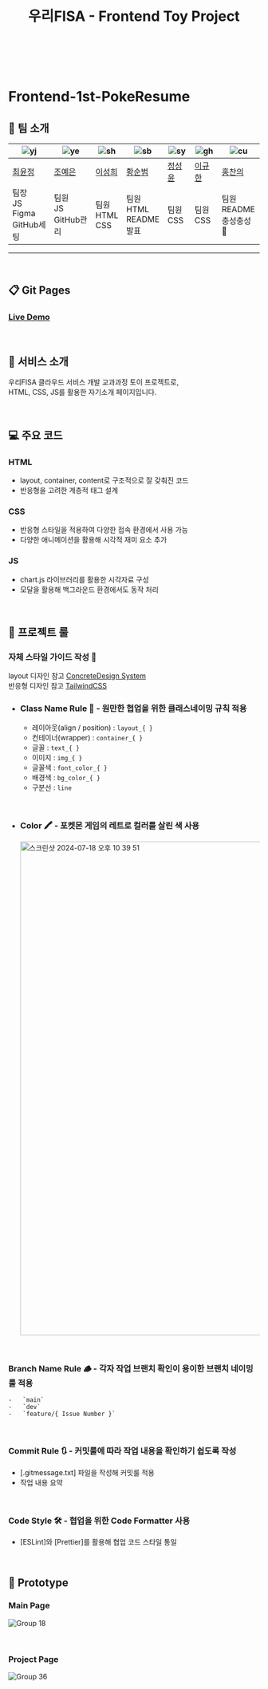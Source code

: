<!-- # frontend-1st-poketmon-resume -->
<h1 align="center">우리FISA - Frontend Toy Project</h1>

<br>
<br>
<br>
<br>

# Frontend-1st-PokeResume

## 👻 팀 소개

| ![yj](https://github.com/user-attachments/assets/ca8b5b17-4d2a-4ad4-8027-a9db98fd9a25) | ![ye](https://github.com/user-attachments/assets/3649eb79-3d0c-4b12-ab07-c01032ba34bd) | ![sh](https://github.com/user-attachments/assets/320f9e2d-06ce-481a-b761-854dd6ae03bd) | ![sb](https://github.com/LSTM2023/.github/assets/87134443/df2ccbe5-18e0-4633-9a6b-c1033b72be43) | ![sy](https://github.com/LSTM2023/.github/assets/87134443/6abc05e7-7570-4fa3-b4b1-5dbcafae6059) | ![gh](https://github.com/LSTM2023/.github/assets/87134443/348d9def-1c2b-495b-b88f-17660ec182c9) | ![cu](https://github.com/LSTM2023/.github/assets/87134443/04fdaa22-9bda-4902-a711-ffa96526dbd9) |
| ----------------------------------------------------------------------------------------------- | ----------------------------------------------------------------------------------------------- | ----------------------------------------------------------------------------------------------- | ----------------------------------------------------------------------------------------------- |----------------------------------------------------------------------------------------------- | ----------------------------------------------------------------------------------------------- | ----------------------------------------------------------------------------------------------- |
| [최윤정](https://github.com/cbj0010) | [조예은](https://github.com/dpdms529) | [이성희](https://github.com/LouiIII3) | [황순범](https://github.com/HwangSunBeom) | [정성윤](https://github.com/apple6346654) | [이규한](https://github.com/kh-0818) | [홍찬의](https://github.com/hcu55) |
| 팀장<br>JS<br>Figma<br>GitHub세팅 | 팀원<br>JS<br>GitHub관리 | 팀원<br>HTML<br>CSS | 팀원<br>HTML<br>README<br>발표 | 팀원<br>CSS | 팀원<br>CSS | 팀원<br>README<br>충성충성🫡 |

---

<br>

## 📋 Git Pages

### [Live Demo](https://woorifisa-service-dev-3rd.github.io/frontend-1st-resume/)

<br>

## 🍦 서비스 소개

우리FISA 클라우드 서비스 개발 교과과정 토이 프로젝트로, <br>
HTML, CSS, JS를 활용한 자기소개 페이지입니다.

<br>

## 💻 주요 코드

### HTML
- layout, container, content로 구조적으로 잘 갖춰진 코드
- 반응형을 고려한 계층적 태그 설계

### CSS
- 반응형 스타일을 적용하여 다양한 접속 환경에서 사용 가능
- 다양한 애니메이션을 활용해 시각적 재미 요소 추가

### JS
- chart.js 라이브러리를 활용한 시각자료 구성
- 모달을 활용해 백그라운드 환경에서도 동작 처리

<br>

## 🚧 프로젝트 룰

### 자체 스타일 가이드 작성 💄
layout 디자인 참고 [ConcreteDesign System](https://www.figma.com/community/file/1199986353366991625) <br>
반응형 디자인 참고 [TailwindCSS](https://www.figma.com/community/file/1199986353366991625)

-   <h3>Class Name Rule 📌 - 원만한 협업을 위한 클래스네이밍 규칙 적용</h3>

    -   레이아웃(align / position) : `layout_{ }`
    -   컨테이너(wrapper) : `container_{ }`
    -   글꼴 : `text_{ }`
    -   이미지 : `img_{ }`
    -   글꼴색 : `font_color_{ }`
    -   배경색 : `bg_color_{ }`
    -   구분선 : `line`

<br>

-   <h3>Color 🖍️ - 포켓몬 게임의 레트로 컬러를 살린 색 사용</h3>
      <img width="990" alt="스크린샷 2024-07-18 오후 10 39 51" src="https://github.com/user-attachments/assets/79c5422b-fd13-4bbf-984e-0404b1bdda0f">
<br>

<!-- -   <h3>LayOut Grids 📏</h3>

| Layout Class    | Setting                                           |
| --------------- | ------------------------------------------------- |
| 컨테이너        | 너비 100% / 마진 32px / 최대 1920px / 최소 1080px |
| 분할 컨테이너   | 너비 100% / 디스플레이 플렉스 / 갭 16px           |
| 콘텐츠 컨테이너 | 너비 100% / 높이 핏 콘텐트 / 마진 16px            |
| 카드 컨테이너   | 너비 100% / 최대 360px / 마진 16px                |

<br>

-   ### Typography 📝 - [Tailwind](https://tailwindcss.com/docs/font-size) 적용

      <img src="./src/img/typography_img.png" width="550" height="400"/>

    -   Tailwind의 `FontSize`로 `style` 적용

<br>

-   <h3>Line Design 〰️</h3>

    ```css
    .line {
        width: 100%; /* 너비를 부모 요소의 너비에 맞게 설정 */
        height: 1px; /* 높이를 1px로 설정 */
        background: #e0e0e0; /* 배경색을 회색으로 설정 */
        margin: 16px 0; /* 상하 margin을 16px로 설정 */
    }
    ```

<br>

-   <h3>Image Size 🖼️</h3>

    -   이미지 1 - 너비 : 10%, 비율 3:4 고정, `cover` 이미지
    -   이미지 2 - 글꼴에 맞춘 가변형 크기, 줄 높이에 따른 rem 단위
    -   이미지 3 : 카드 크기의 `60%` x `100%`

<br>

-   <h3>Punctuation Mark ⚫️</h3> 
      
      ![Alt text](./src/img/dot_img.png)

    -   `문장기호1` 특수문자 사용

<br> -->






### Branch Name Rule 🪵 - 각자 작업 브랜치 확인이 용이한 브랜치 네이밍 룰 적용

    -   `main`
    -   `dev`
    -   `feature/{ Issue Number }`

<br>

### Commit Rule 🔃 - 커밋룰에 따라 작업 내용을 확인하기 쉽도록 작성

-   [.gitmessage.txt] 파일을 작성해 커밋룰 적용
-   작업 내용 요약

<br>

### Code Style 🛠️ - 협업을 위한 Code Formatter 사용

- [ESLint]와 [Prettier]를 활용해 협업 코드 스타일 통일

<br>

## 🤖 Prototype

### Main Page

![Group 18](https://github.com/user-attachments/assets/f31309b9-ee73-4afa-be27-fd75c1af86d0)

<br>

### Project Page

![Group 36](https://github.com/user-attachments/assets/6a8da71b-306c-46ef-926e-7e49115844c8)

<br>

<!-- ## Lighthouse

### 개선 전

<img src="./src/img/lighthouse1.png" width="600" height="600"/>
<br>

### 개선 후

<img src="./src/img/lighthouse2.png" width="600" height="600"/> -->
